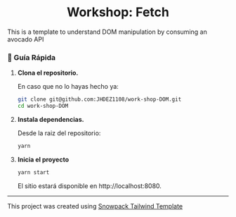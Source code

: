 <h1 align="center">
Workshop: Fetch
</h1>

This is a template to understand DOM manipulation 
          by consuming an avocado API  

### 🤖 Guía Rápida

1.  **Clona el repositorio.**

    En caso que no lo hayas hecho ya: 

    ```sh
    git clone git@github.com:JHDEZ1108/work-shop-DOM.git
    cd work-shop-DOM
    ```
    
1.  **Instala dependencias.**

    Desde la raiz del repositorio:

    ```sh
    yarn
    ```

1.  **Inicia el proyecto**

    ```sh
    yarn start
    ```

    El sitio estará disponible en http://localhost:8080.
    
--------

This project was created using [Snowpack Tailwind Template](#quick-start)
